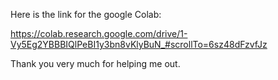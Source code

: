 Here is the link for the google Colab:

https://colab.research.google.com/drive/1-Vy5Eg2YBBBIQlPeBI1y3bn8vKlyBuN_#scrollTo=6sz48dFzvfJz

Thank you very much for helping me out.
